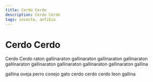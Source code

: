 ```yaml
---
title: Cerdo Cerdo
description: Cerdo Cerdo
tags: insecto, anfibio
---
```


# Cerdo Cerdo

Cerdo Cerdo raton gallinaraton gallinaraton gallinaraton gallinaraton gallinaraton gallinaraton gallinaraton gallinaraton gallinaraton gallina

gallina oveja perro conejo gato cerdo cerdo cerdo leon gallina